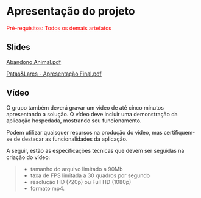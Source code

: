 # Apresentação do projeto

<span style="color:red">Pré-requisitos: Todos os demais artefatos</span>


## Slides

[Abandono Animal.pdf](https://github.com/user-attachments/files/19658475/Abandono.Animal.pdf)

[Patas&Lares - Apresentação Final.pdf](https://github.com/user-attachments/files/20971651/Patas.Lares.-.Apresentacao.Final.pdf)




## Vídeo

O grupo também deverá gravar um vídeo de até cinco minutos apresentando a solução. O vídeo deve incluir uma demonstração da aplicação hospedada, mostrando seu funcionamento.

Podem utilizar quaisquer recursos na produção do vídeo, mas certifiquem-se de destacar as funcionalidades da aplicação.

A seguir, estão as especificações técnicas que devem ser seguidas na criação do vídeo:

> - tamanho do arquivo limitado a 90Mb
> - taxa de FPS limitada a 30 quadros por segundo
> - resolução HD (720p) ou Full HD (1080p)
> - formato mp4.


